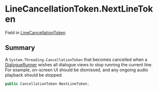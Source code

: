 # LineCancellationToken.NextLineToken

Field in [LineCancellationToken](/docs/api/csharp/yarn.unity.linecancellationtoken.md)

## Summary


A  <code>System.Threading.CancellationToken</code>  that becomes cancelled when a  <a href="yarn.unity.dialoguerunner.md">DialogueRunner</a>  wishes all dialogue views to stop running
the current line. For example, on-screen UI should be dismissed, and
any ongoing audio playback should be stopped.


```csharp
public CancellationToken NextLineToken;
```

